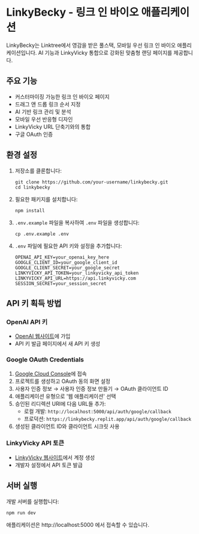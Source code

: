 # LinkyBecky - 링크 인 바이오 애플리케이션

LinkyBecky는 Linktree에서 영감을 받은 풀스택, 모바일 우선 링크 인 바이오 애플리케이션입니다. AI 기능과 LinkyVicky 통합으로 강화된 맞춤형 랜딩 페이지를 제공합니다.

## 주요 기능

- 커스터마이징 가능한 링크 인 바이오 페이지
- 드래그 앤 드롭 링크 순서 지정
- AI 기반 링크 관리 및 분석
- 모바일 우선 반응형 디자인
- LinkyVicky URL 단축기와의 통합
- 구글 OAuth 인증

## 환경 설정

1. 저장소를 클론합니다:
   ```
   git clone https://github.com/your-username/linkybecky.git
   cd linkybecky
   ```

2. 필요한 패키지를 설치합니다:
   ```
   npm install
   ```

3. `.env.example` 파일을 복사하여 `.env` 파일을 생성합니다:
   ```
   cp .env.example .env
   ```

4. `.env` 파일에 필요한 API 키와 설정을 추가합니다:
   ```
   OPENAI_API_KEY=your_openai_key_here
   GOOGLE_CLIENT_ID=your_google_client_id
   GOOGLE_CLIENT_SECRET=your_google_secret
   LINKYVICKY_API_TOKEN=your_linkyvicky_api_token
   LINKYVICKY_API_URL=https://api.linkyvicky.com
   SESSION_SECRET=your_session_secret
   ```

## API 키 획득 방법

### OpenAI API 키
- [OpenAI 웹사이트](https://platform.openai.com/signup)에 가입
- API 키 발급 페이지에서 새 API 키 생성

### Google OAuth Credentials
1. [Google Cloud Console](https://console.cloud.google.com/)에 접속
2. 프로젝트를 생성하고 OAuth 동의 화면 설정
3. 사용자 인증 정보 → 사용자 인증 정보 만들기 → OAuth 클라이언트 ID
4. 애플리케이션 유형으로 '웹 애플리케이션' 선택
5. 승인된 리디렉션 URI에 다음 URL들 추가:
   - 로컬 개발: `http://localhost:5000/api/auth/google/callback`
   - 프로덕션: `https://linkybecky.replit.app/api/auth/google/callback`
6. 생성된 클라이언트 ID와 클라이언트 시크릿 사용

### LinkyVicky API 토큰
- [LinkyVicky 웹사이트](https://www.linkyvicky.com/)에서 계정 생성
- 개발자 설정에서 API 토큰 발급

## 서버 실행

개발 서버를 실행합니다:
```
npm run dev
```

애플리케이션은 http://localhost:5000 에서 접속할 수 있습니다.